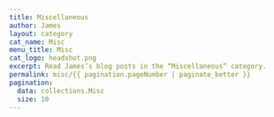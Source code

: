 ```yaml
---
title: Miscellaneous
author: James
layout: category
cat_name: Misc
menu_title: Misc
cat_logo: headshot.png
excerpt: Read James’s blog posts in the “Miscellaneous” category.
permalink: misc/{{ pagination.pageNumber | paginate_better }}
pagination:
  data: collections.Misc
  size: 10
---
```

